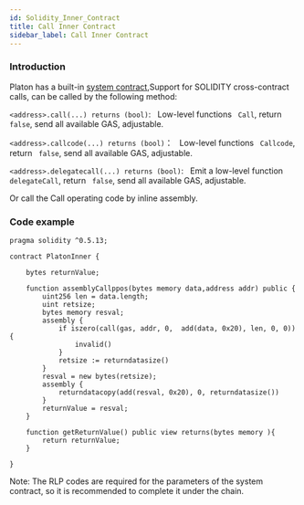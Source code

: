 ```yaml
---
id: Solidity_Inner_Contract
title: Call Inner Contract
sidebar_label: Call Inner Contract
---
```


### Introduction
Platon has a built-in [system contract](/docs/PlatON_system_contract),Support for SOLIDITY cross-contract calls, can be called by the following method:

``<address>.call(...) returns (bool)``:
    Low-level functions `` Call``, return `` false``, send all available GAS, adjustable.

``<address>.callcode(...) returns (bool)``：
   Low-level functions `` Callcode``, return `` false``, send all available GAS, adjustable.

``<address>.delegatecall(...) returns (bool)``:
   Emit a low-level function `` delegateCall``, return `` false``, send all available GAS, adjustable.

Or call the Call operating code by inline assembly.

### Code example
```
pragma solidity ^0.5.13;

contract PlatonInner {

    bytes returnValue;

    function assemblyCallppos(bytes memory data,address addr) public {
        uint256 len = data.length;
        uint retsize;
        bytes memory resval;
        assembly {
            if iszero(call(gas, addr, 0,  add(data, 0x20), len, 0, 0)) {
                invalid()
            }
            retsize := returndatasize()
        }
        resval = new bytes(retsize);
        assembly {
            returndatacopy(add(resval, 0x20), 0, returndatasize())
        }
        returnValue = resval;
    }

    function getReturnValue() public view returns(bytes memory ){
        return returnValue;
    }

}
```

Note: The RLP codes are required for the parameters of the system contract, so it is recommended to complete it under the chain.
